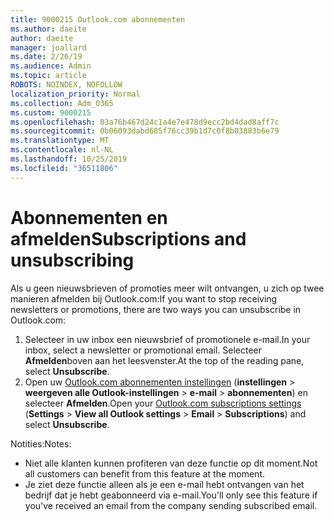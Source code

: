 ```yaml
---
title: 9000215 Outlook.com abonnementen
ms.author: daeite
author: daeite
manager: joallard
ms.date: 2/26/19
ms.audience: Admin
ms.topic: article
ROBOTS: NOINDEX, NOFOLLOW
localization_priority: Normal
ms.collection: Adm_O365
ms.custom: 9000215
ms.openlocfilehash: 03a76b467d24c1a4e7e478d9ecc2bd4dad8aff7c
ms.sourcegitcommit: 0b06093dabd685f76cc39b1d7c0f8b03883b6e79
ms.translationtype: MT
ms.contentlocale: nl-NL
ms.lasthandoff: 10/25/2019
ms.locfileid: "36511806"
---
```

# <a name="subscriptions-and-unsubscribing"></a><span data-ttu-id="85c4b-102">Abonnementen en afmelden</span><span class="sxs-lookup"><span data-stu-id="85c4b-102">Subscriptions and unsubscribing</span></span>

<span data-ttu-id="85c4b-103">Als u geen nieuwsbrieven of promoties meer wilt ontvangen, u zich op twee manieren afmelden bij Outlook.com:</span><span class="sxs-lookup"><span data-stu-id="85c4b-103">If you want to stop receiving newsletters or promotions, there are two ways you can unsubscribe in Outlook.com:</span></span>

1. <span data-ttu-id="85c4b-104">Selecteer in uw inbox een nieuwsbrief of promotionele e-mail.</span><span class="sxs-lookup"><span data-stu-id="85c4b-104">In your inbox, select a newsletter or promotional email.</span></span> <span data-ttu-id="85c4b-105">Selecteer **Afmelden**boven aan het leesvenster.</span><span class="sxs-lookup"><span data-stu-id="85c4b-105">At the top of the reading pane, select **Unsubscribe**.</span></span>
2. <span data-ttu-id="85c4b-106">Open uw [Outlook.com abonnementen instellingen](https://outlook.live.com/mail/options/mail/brandsSubscriptions) (**instellingen** > **weergeven alle Outlook-instellingen** > **e-mail** > **abonnementen**) en selecteer **Afmelden**.</span><span class="sxs-lookup"><span data-stu-id="85c4b-106">Open your [Outlook.com subscriptions settings](https://outlook.live.com/mail/options/mail/brandsSubscriptions) (**Settings** > **View all Outlook settings** > **Email** > **Subscriptions**) and select **Unsubscribe**.</span></span>

<span data-ttu-id="85c4b-107">Notities:</span><span class="sxs-lookup"><span data-stu-id="85c4b-107">Notes:</span></span>

- <span data-ttu-id="85c4b-108">Niet alle klanten kunnen profiteren van deze functie op dit moment.</span><span class="sxs-lookup"><span data-stu-id="85c4b-108">Not all customers can benefit from this feature at the moment.</span></span>
- <span data-ttu-id="85c4b-109">Je ziet deze functie alleen als je een e-mail hebt ontvangen van het bedrijf dat je hebt geabonneerd via e-mail.</span><span class="sxs-lookup"><span data-stu-id="85c4b-109">You'll only see this feature if you've received an email from the company sending subscribed email.</span></span>